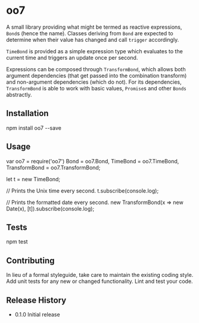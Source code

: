 oo7
=========

A small library providing what might be termed as reactive expressions, `Bond`s
(hence the name). Classes deriving from `Bond` are expected to determine when
their value has changed and call `trigger` accordingly.

`TimeBond` is provided as a simple expression type which evaluates to the
current time and triggers an update once per second.

Expressions can be composed through `TransformBond`, which allows both argument
dependencies (that get passed into the combination transform) and non-argument
dependencies (which do not). For its dependencies, `TransformBond` is able to
work with basic values, `Promise`s and other `Bonds` abstractly.

## Installation

  npm install oo7 --save

## Usage

  var oo7 = require('oo7')
      Bond = oo7.Bond,
      TimeBond = oo7.TimeBond,
	  TransformBond = oo7.TransformBond;

  let t = new TimeBond;

  // Prints the Unix time every second.
  t.subscribe(console.log);

  // Prints the formatted date every second.
  new TransformBond(x => new Date(x), [t]).subscribe(console.log);

## Tests

  npm test

## Contributing

In lieu of a formal styleguide, take care to maintain the existing coding style.
Add unit tests for any new or changed functionality. Lint and test your code.

## Release History

* 0.1.0 Initial release

